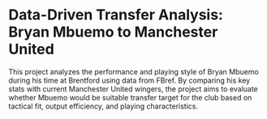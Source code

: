 # Data-Driven Transfer Analysis: Bryan Mbuemo to Manchester United
This project analyzes the performance and playing style of Bryan Mbuemo during his time at Brentford using data from FBref. By comparing his key stats with current Manchester United wingers, the project aims to evaluate whether Mbuemo would be suitable transfer target for the club based on tactical fit, output efficiency, and playing characteristics.
